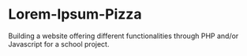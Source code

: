 # Lorem-Ipsum-Pizza
Building a website offering different functionalities through PHP and/or Javascript for a school project. 
